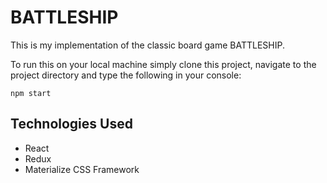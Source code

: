 # BATTLESHIP

This is my implementation of the classic board game BATTLESHIP.

To run this on your local machine simply clone this project, navigate to the
project directory and type the following in 
your console:
 
```npm start```

## Technologies Used
- React
- Redux
- Materialize CSS Framework